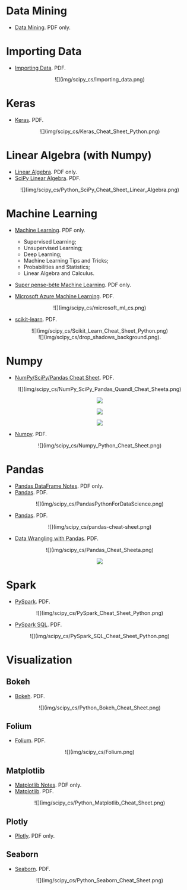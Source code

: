 # Data Mining

- [Data Mining](pdf/4127-rc183-010d-data-mining_2.pdf). PDF only.

# Importing Data

- [Importing Data](pdf/Importing_Data.pdf). PDF.

<center>
![](img/scipy_cs/Importing_data.png)
</center>

# Keras

- [Keras](pdf/Keras_Cheat_Sheet_Python.pdf). PDF.

<center>
![](img/scipy_cs/Keras_Cheat_Sheet_Python.png)
</center>

# Linear Algebra (with Numpy)

- [Linear Algebra](pdf/linear_algebra_in_4_pages.pdf). PDF only.
- [SciPy Linear Algebra](pdf/Python_SciPy_Cheat_Sheet_Linear_Algebra.pdf). PDF.

<center>
![](img/scipy_cs/Python_SciPy_Cheat_Sheet_Linear_Algebra.png)
</center>

# Machine Learning

- [Machine Learning](pdf/super-cheatsheet-machine-learning.pdf). PDF only.
    - Supervised Learning;
    - Unsupervised Learning;
    - Deep Learning;
    - Machine Learning Tips and Tricks;
    - Probabilities and Statistics;
    - Linear Algebra and Calculus.

- [Super pense-bête Machine Learning](pdf/super-pense-bete-machine-learning.pdf). PDF only.

- [Microsoft Azure Machine Learning](pdf/microsoft_ml_cs.pdf). PDF.

<center>
![](img/scipy_cs/microsoft_ml_cs.png)
</center>

- [scikit-learn](pdf/Scikit_Learn_Cheat_Sheet_Python.pdf). PDF.

<center>
![](img/scipy_cs/Scikit_Learn_Cheat_Sheet_Python.png)
</center>

<center>
![](img/scipy_cs/drop_shadows_background.png).
</center>

# Numpy

- [NumPy/SciPy/Pandas Cheat Sheet](pdf/NumPy_SciPy_Pandas_Quandl_Cheat_Sheet.pdf). PDF.

<center>
![](img/scipy_cs/NumPy_SciPy_Pandas_Quandl_Cheat_Sheeta.png)

![](img/scipy_cs/NumPy_SciPy_Pandas_Quandl_Cheat_Sheetb.png)

![](img/scipy_cs/NumPy_SciPy_Pandas_Quandl_Cheat_Sheetc.png)

![](img/scipy_cs/NumPy_SciPy_Pandas_Quandl_Cheat_Sheetd.png)
</center>

- [Numpy](pdf/Numpy_Python_Cheat_Sheet.pdf). PDF.

<center>
![](img/scipy_cs/Numpy_Python_Cheat_Sheet.png)
</center>

# Pandas

- [Pandas DataFrame Notes](pdf/Pandas_DataFrame_Notes.pdf). PDF only.
- [Pandas](pdf/PandasPythonForDataScience.pdf). PDF.

<center>
![](img/scipy_cs/PandasPythonForDataScience.png)
</center>

- [Pandas](pdf/pandas-cheat-sheet.pdf). PDF.

<center>
![](img/scipy_cs/pandas-cheat-sheet.png)
</center>

- [Data Wrangling with Pandas](pdf/Pandas_Cheat_Sheet.pdf). PDF.

<center>
![](img/scipy_cs/Pandas_Cheat_Sheeta.png)

![](img/scipy_cs/Pandas_Cheat_Sheetb.png)
</center>

# Spark

- [PySpark](pdf/PySpark_Cheat_Sheet_Python.pdf). PDF.

<center>
![](img/scipy_cs/PySpark_Cheat_Sheet_Python.png)
</center>

- [PySpark SQL](pdf/PySpark_SQL_Cheat_Sheet_Python.pdf). PDF.

<center>
![](img/scipy_cs/PySpark_SQL_Cheat_Sheet_Python.png)
</center>

# Visualization

## Bokeh

- [Bokeh](pdf/Python_Bokeh_Cheat_Sheet.pdf). PDF.

<center>
![](img/scipy_cs/Python_Bokeh_Cheat_Sheet.png)
</center>

## Folium

- [Folium](pdf/Folium.pdf). PDF.

<center>
![](img/scipy_cs/Folium.png)
</center>

## Matplotlib

- [Matplotlib Notes](pdf/Matplotlib_Notes.pdf). PDF only.
- [Matplotlib](pdf/Python_Matplotlib_Cheat_Sheet.pdf). PDF.

<center>
![](img/scipy_cs/Python_Matplotlib_Cheat_Sheet.png)
</center>

## Plotly

- [Plotly](pdf/plotly_python_cheat_sheet.pdf). PDF only.

## Seaborn

- [Seaborn](pdf/Python_Seaborn_Cheat_Sheet.pdf). PDF.

<center>
![](img/scipy_cs/Python_Seaborn_Cheat_Sheet.png)
</center>
